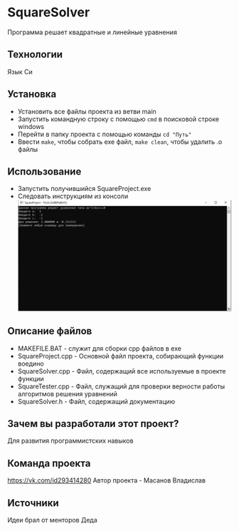 # SquareSolver
Программа решает квадратные и линейные уравнения


## Технологии
Язык Си

## Установка
- Установить все файлы проекта из ветви main
- Запустить командную строку с помощью `cmd` в поисковой строке windows
- Перейти в папку проекта с помощью команды `cd "Путь"`
- Ввести `make`, чтобы собрать exe файл, `make clean`, чтобы удалить .o файлы

## Использование
- Запустить получившийся SquareProject.exe
- Следовать инструкциям из консоли
![Иллюстрация к проекту](https://github.com/IpadikVUZ/Kvadrat/blob/main/preview.png)

## Описание файлов
- MAKEFILE.BAT - служит для сборки cpp файлов в exe
- SquareProject.cpp - Основной файл проекта, собирающий функции воедино
- SquareSolver.cpp - Файл, содержащий все используемые в проекте функции
- SquareTester.cpp - Файл, служащий для проверки верности работы алгоритмов решения уравнений
- SquareSolver.h - Файл, содержащий документацию

## Зачем вы разработали этот проект?
Для развития программистских навыков

## Команда проекта
https://vk.com/id293414280 Автор проекта - Масанов Владислав

## Источники
Идеи брал от менторов Деда
